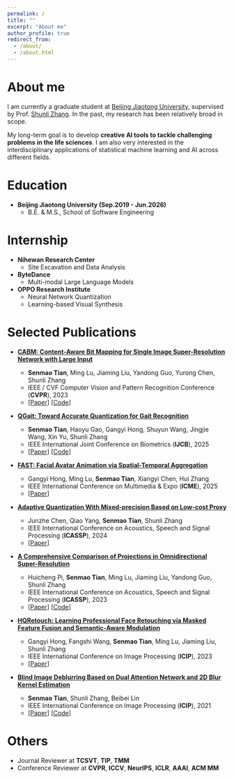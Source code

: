 ```yaml
---
permalink: /
title: ""
excerpt: "About me"
author_profile: true
redirect_from: 
  - /about/
  - /about.html
---
```


About me
======
I am currently a graduate student at [Beijing Jiaotong University](https://www.bjtu.edu.cn/), supervised by Prof. [Shunli Zhang](http://faculty.bjtu.edu.cn/rjxy/8947.html). In the past, my research has been relatively broad in scope.

My long-term goal is to develop **creative AI tools to tackle challenging problems in the life sciences**. I am also very interested in the interdisciplinary applications of statistical machine learning and AI across different fields.


Education
======

* **Beijing Jiaotong University (Sep.2019 - Jun.2026)**
	* B.E. & M.S., School of Software Engineering

Internship
======

* **Nihewan Research Center**
	* Site Excavation and Data Analysis
* **ByteDance**
	* Multi-modal Large Language Models
* **OPPO Research Institute**
	* Neural Network Quantization
	* Learning-based Visual Synthesis

Selected Publications
======
* **[CABM: Content-Aware Bit Mapping for Single Image Super-Resolution Network with Large Input](#)**
	* **Senmao Tian**, Ming Lu, Jiaming Liu, Yandong Guo, Yurong Chen, Shunli Zhang
	* IEEE / CVF Computer Vision and Pattern Recognition Conference (**CVPR**), 2023
	* \[[Paper](https://arxiv.org/abs/2304.06454)\]  \[[Code](https://github.com/Sheldon04/CABM-pytorch)\]

* **[QGait: Toward Accurate Quantization for Gait Recognition](#)**
	* **Senmao Tian**, Haoyu Gao, Gangyi Hong, Shuyun Wang, Jingjie Wang, Xin Yu, Shunli Zhang
	* IEEE International Joint Conference on Biometrics (**IJCB**), 2025
	* \[[Paper](https://arxiv.org/abs/2405.13859)\]  \[[Code](#)\]

* **[FAST: Facial Avatar Animation via Spatial-Temporal Aggregation](#)**
	* Gangyi Hong, Ming Lu, **Senmao Tian**, Xiangyi Chen, Hui Zhang
	* IEEE International Conference on Multimedia & Expo (**ICME**), 2025
	* \[[Paper]()\]

* **[Adaptive Quantization With Mixed-precision Based on Low-cost Proxy](#)**
	* Junzhe Chen, Qiao Yang, **Senmao Tian**, Shunli Zhang
	* IEEE International Conference on Acoustics, Speech and Signal Processing (**ICASSP**), 2024
	* \[[Paper](https://arxiv.org/abs/2402.17706)\]

* **[A Comprehensive Comparison of Projections in Omnidirectional Super-Resolution](#)**
	* Huicheng Pi, **Senmao Tian**, Ming Lu, Jiaming Liu, Yandong Guo, Shunli Zhang
	* IEEE International Conference on Acoustics, Speech and Signal Processing (**ICASSP**), 2023
	* \[[Paper](https://arxiv.org/abs/2304.06497)\]  \[[Code](#)\]

* **[HQRetouch: Learning Professional Face Retouching via Masked Feature Fusion and Semantic-Aware Modulation](#)**
	* Gangyi Hong, Fangshi Wang, **Senmao Tian**, Ming Lu, Jiaming Liu, Shunli Zhang
	*  IEEE International Conference on Image Processing (**ICIP**), 2023
	* \[[Paper](https://ieeexplore.ieee.org/document/10222306)\]

* **[Blind Image Deblurring Based on Dual Attention Network and 2D Blur Kernel Estimation](#)**
	* **Senmao Tian**, Shunli Zhang, Beibei Lin
	* IEEE International Conference on Image Processing  (**ICIP**), 2021
	* \[[Paper](https://ieeexplore.ieee.org/document/9506342)\]  \[[Code](https://github.com/Sheldon04/DADIP-pytorch)\]


Others
======
* Journal Reviewer at **TCSVT**, **TIP**, **TMM**
* Conference Reviewer at **CVPR**, **ICCV**, **NeurIPS**, **ICLR**, **AAAI**, **ACM MM**

